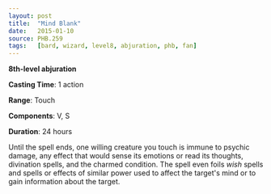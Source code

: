 ```yaml
---
layout: post
title:  "Mind Blank"
date:   2015-01-10
source: PHB.259
tags:   [bard, wizard, level8, abjuration, phb, fan]
---
```


**8th-level abjuration**

**Casting Time**: 1 action

**Range**: Touch

**Components**: V, S

**Duration**: 24 hours

Until the spell ends, one willing creature you touch is immune to psychic damage, any effect that would sense its emotions or read its thoughts, divination spells, and the charmed condition. The spell even foils *wish* spells and spells or effects of similar power used to affect the target's mind or to gain information about the target.
